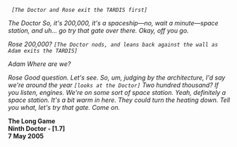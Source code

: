 _&nbsp;_ _`[The Doctor and Rose exit the TARDIS first]`_

_The Doctor_ _So, it's 200,000, it's a spaceship—no, wait a minute—space station, and uh... go try that gate over there. Okay, off you go._

_Rose_ _200,000? `[The Doctor nods, and leans back against the wall as Adam exits the TARDIS]`_

_Adam_ _Where are we?_

_Rose_ _Good question. Let's see. So, um, judging by the architecture, I'd say we're around the year `[looks at the Doctor]` Two hundred thousand? If you listen, engines. We're on some sort of space station. Yeah, definitely a space station. It's a bit warm in here. They could turn the heating down. Tell you what, let's try that gate. Come on._

**The Long Game  
Ninth Doctor - [1.7]  
7 May 2005**
